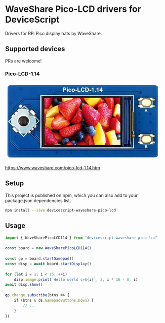 # WaveShare Pico-LCD drivers for DeviceScript

Drivers for RPi Pico display hats by WaveShare.

## Supported devices

PRs are welcome!

### Pico-LCD-1.14

![Pico-LCD-1.14](assets/pico-lcd-114.png)

https://www.waveshare.com/pico-lcd-1.14.htm

## Setup

This project is published on npm, which you can also add to your package.json dependencies list.

```bash
npm install --save devicescript-waveshare-pico-lcd
```

## Usage

```ts
import { WaveSharePicoLCD114 } from "devicescript-waveshare-pico-lcd"

const board = new WaveSharePicoLCD114()

const gp = board.startGamepad()
const disp = await board.startDisplay()

for (let i = 1; i < 15; ++i)
    disp.image.print(`Hello world c=${i}`, 2, i * 10 - 8, i)
await disp.show()

gp.change.subscribe(btns => {
    if (btns & ds.GamepadButtons.Down) {
        // ...
    }
})
```

